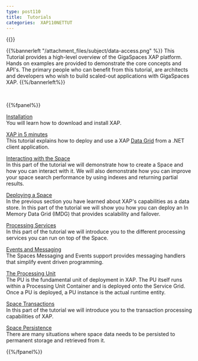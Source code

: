 ```yaml
---
type: post110
title:  Tutorials
categories:  XAP110NETTUT
---
```


{{<wbr>}}

{{%bannerleft "/attachment_files/subject/data-access.png" %}}
This Tutorial provides a high-level overview of the GigaSpaces XAP platform. Hands on examples are provided to demonstrate the core concepts and API's. The primary people who can benefit from this tutorial, are architects and developers who wish to build scaled-out applications with GigaSpaces XAP.
{{%/bannerleft%}}



<br>



{{%fpanel%}}

[Installation](./installation.html)<br>
You will learn   how to download and install XAP.


[XAP in 5 minutes](./dotnet-your-first-data-grid-application.html)<br>
This tutorial explains how to deploy and use a XAP [Data Grid](/product_overview/the-in-memory-data-grid.html) from a .NET client application.

[Interacting with the Space](./net-tutorial-part1.html)<br>
In this part of the tutorial we will demonstrate how to create a Space and how you can interact with it. We will also demonstrate how you can improve your space search performance by using indexes and returning partial results.

[Deploying a Space](./net-tutorial-part2.html)<br>
In the previous section  you have learned about XAP's capabilities as a data store. In this part of the tutorial we will show you how you can deploy an In Memory Data Grid (IMDG) that provides scalability and failover.

[Processing Services](./net-tutorial-part3.html)<br>
In this part of the tutorial we will introduce you to the different processing services you can run on top of the Space.

[Events and Messaging](./net-tutorial-part4.html)<br>
The Spaces Messaging and Events support provides messaging handlers that simplify event driven programming.

[The Processing Unit](./net-tutorial-part5.html)<br>
The PU is the fundamental unit of deployment in XAP. The PU itself runs within a Processing Unit Container and is deployed onto the Service Grid. Once a PU is deployed, a PU instance is the actual runtime entity.

[Space Transactions](./net-tutorial-part6.html)<br>
In this part of the tutorial we will introduce you to the transaction processing capabilities of XAP.


[Space Persistence](./net-tutorial-part7.html)<br>
There are many situations where space data needs to be persisted to permanent storage and retrieved from it.




{{%/fpanel%}}

